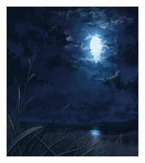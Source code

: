 <p align="center">
  <img src="./assets/banner.png" alt="Banner" width="70%" height="400px" />
</p>

